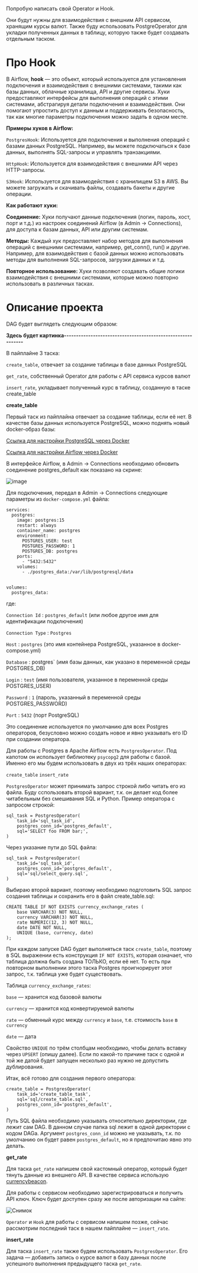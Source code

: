 Попробую написать свой Operator и Hook.

Они будут нужны для взаимодействия с внешним API сервисом, хранящим курсы валют. Также буду использовать PostgreOperator для укладки полученных данных в таблицу, которую также будет создавать отдельным таском.

# **Про Hook**

В Airflow, **hook** — это объект, который используется для установления подключения и взаимодействия с внешними системами, такими как базы данных, облачные хранилища, API и другие сервисы. Хуки предоставляют интерфейсы для выполнения операций с этими системами, абстрагируя детали подключения и взаимодействия. Они помогают упростить доступ к данным и поддерживать безопасность, так как многие параметры подключения можно задать в одном месте.

**Примеры хуков в Airflow:**

`PostgresHook`: Используется для подключения и выполнения операций с базами данных PostgreSQL. Например, вы можете подключаться к базе данных, выполнять SQL-запросы и управлять транзакциями.

`HttpHook`: Используется для взаимодействия с внешними API через HTTP-запросы.

`S3Hook`: Используется для взаимодействия с хранилищем S3 в AWS. Вы можете загружать и скачивать файлы, создавать бакеты и другие операции.

**Как работают хуки:**

**Соединение:** Хуки получают данные подключения (логин, пароль, хост, порт и т.д.) из настроек соединений Airflow (в Admin -> Connections), для доступа к базам данных, API или другим системам.

**Методы:** Каждый хук предоставляет набор методов для выполнения операций с внешними системами, например, get_conn(), run() и другие. Например, для взаимодействия с базой данных можно использовать методы для выполнения SQL-запросов, загрузки данных и т.д.

**Повторное использование:** Хуки позволяют создавать общие логики взаимодействия с внешними системами, которые можно повторно использовать в различных тасках.

# **Описание проекта**

DAG будет выглядеть следующим образом:

**Здесь будет картинка------------------------------------------------------------**

В пайплайне 3 таска:

`create_table`, отвечает за создание таблицы в базе данных PostgreSQL

`get_rate`, собственный Operator для работы с API сервиса курсов валют

`insert_rate`, укладывает полученный курс в таблицу, созданную в таске create_table

**create_table**

Первый таск из пайплайна отвечает за создание таблицы, если её нет. В качестве базы данных используется PostgreSQL, можно поднять новый docker-образ базы:

[Ссылка для настройки PostgreSQL через Docker](https://github.com/erohin94/Data-Engineer/tree/main)

[Ссылка для настройки Airflow через Docker](https://github.com/erohin94/Data-Engineer/tree/main/Airflow)

В интерфейсе Airflow, в Admin → Connections необходимо обновить соединение postgres_default как показано на скрине:

![image](https://github.com/user-attachments/assets/51a5ea93-17a0-4e36-a9f7-28a06e909eaf)

Для подключения, передал в Admin → Connections следующие параметры из `docker-compose.yml` файла:

```
services:
  postgres:
    image: postgres:15
    restart: always
    container_name: postgres
    environment:
      POSTGRES_USER: test
      POSTGRES_PASSWORD: 1
      POSTGRES_DB: postgres
    ports:
      - "5432:5432"
    volumes:
      - ./postgres_data:/var/lib/postgresql/data
      

volumes:
  postgres_data:
```

где:

`Connection Id` : `postgres_default` (или любое другое имя для идентификации подключения)

`Connection Type` : `Postgres`

`Host` : `postgres` (это имя контейнера PostgreSQL, указанное в docker-compose.yml)

`Database` : postgres` (имя базы данных, как указано в переменной среды POSTGRES_DB)

`Login` : `test` (имя пользователя, указанное в переменной среды POSTGRES_USER)

`Password` : `1` (пароль, указанный в переменной среды POSTGRES_PASSWORD)

`Port` : `5432` (порт PostgreSQL)

Это соединение используется по умолчанию для всех Postgres операторов, безусловно можно создать новое и явно указывать его ID при создании оператора.

Для работы с Postgres в Apache Airflow есть `PostgresOperator`. Под капотом он использует библиотеку `psycopg2` для работы с базой. Именно его мы будем использовать в двух из трёх наших операторах:

`create_table`
`insert_rate`

`PostgresOperator` может принимать запрос строкой либо читать его из файла. Буду сспользовать второй вариант, т.к. он делает код более читабельным без смешивания SQL и Python. Пример оператора с запросом строкой:

```
sql_task = PostgresOperator(
    task_id='sql_task_id',
    postgres_conn_id='postgres_default',
    sql='SELECT foo FROM bar;',
)
```

Через указание пути до SQL файла:

```
sql_task = PostgresOperator(
    task_id='sql_task_id',
    postgres_conn_id='postgres_default',
    sql='sql/select_query.sql',
)
```

Выбираю второй вариант, поэтому необходимо подготовить SQL запрос создания таблицы и сохранить его в файл create_table.sql:

```
CREATE TABLE IF NOT EXISTS currency_exchange_rates (
    base VARCHAR(3) NOT NULL,
    currency VARCHAR(3) NOT NULL,
    rate NUMERIC(12, 3) NOT NULL,
    date DATE NOT NULL,
    UNIQUE (base, currency, date)
);
```

При каждом запуске DAG будет выполняться таск `create_table`, поэтому в SQL выражении есть конструкция `IF NOT EXISTS`, которая означает, что таблица должна быть создана ТОЛЬКО, если её нет. То есть при повторном выполнении этого таска Postgres проигнорирует этот запрос, т.к. таблица уже будет существовать.

Таблица `currency_exchange_rates`:

`base` — хранится код базовой валюты

`currency` — хранится код конвертируемой валюты

`rate` — обменный курс между `currency` и `base`, т.е. стоимость `base` в `currency`

`date` — дата

Свойство `UNIQUE` по трём столбцам необходимо, чтобы делать вставку через `UPSERT` (опишу далее). Если по какой-то причине таск с одной и той же датой будет запущен несколько раз нужно не допустить дублирования.

Итак, всё готово для создания первого оператора:

```
create_table = PostgresOperator(
    task_id='create_table_task',
    sql='sql/create_table.sql',
    postgres_conn_id='postgres_default',
)
```

Путь SQL файла необходимо указывать относительно директории, где лежит сам DAG. В данном случае папка sql лежит в одной директории с кодом DAGа. Аргумент `postgres_conn_id` можно не указывать, т.к. по умолчанию он будет равен `postgres_default`, но я предпочитаю явно это делать.

**get_rate**

Для таска `get_rate` напишем свой кастомный оператор, который будет тянуть данные из внешнего API. В качестве сервиса использую [currencybeacon](https://currencybeacon.com/).

Для работы с сервисом необходимо зарегистрироваться и получить API ключ. Ключ будет доступен сразу же после авторизации на сайте:

![Снимок](https://github.com/user-attachments/assets/533d9738-92a6-4ad4-ab60-e4159553cc1d)

`Operator` и `Hook` для работы с сервисом напишем позже, сейчас рассмотрим последний таск в нашем пайплайне — `insert_rate`.

**insert_rate**

Для таска `insert_rate` также будем использовать `PostgresOperator`. Его задача — добавить запись о курсе валют в базу данных после успешного выполнения предыдущего таска `get_rate`.






